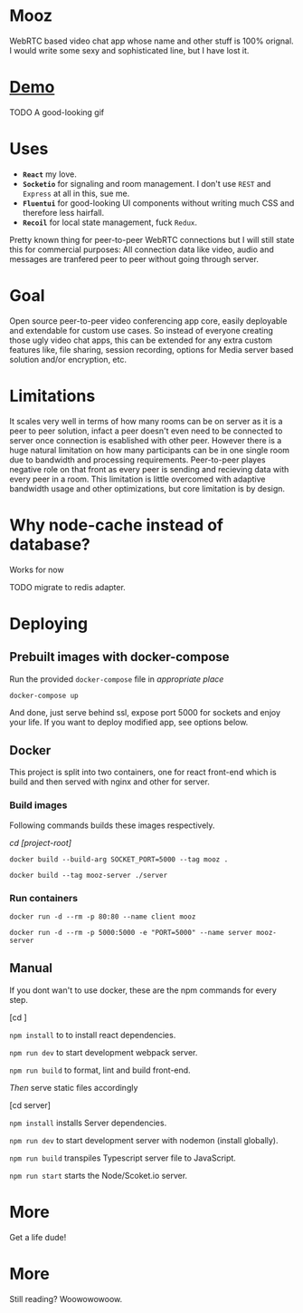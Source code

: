 # Mooz

WebRTC based video chat app whose name and other stuff is 100% orignal.
I would write some sexy and sophisticated line, but I have lost it.

# [Demo](https://mooz-app.netlify.app/)

TODO A good-looking gif

# Uses

- **`React`** my love.
- **`Socketio`** for signaling and room management. I don't use `REST` and `Express` at all in this, sue me.
- **`Fluentui`** for good-looking UI components without writing much CSS and therefore less hairfall.
- **`Recoil`** for local state management, fuck `Redux`.

Pretty known thing for peer-to-peer WebRTC connections but I will still state this for commercial purposes: 
All connection data like video, audio and messages are tranfered peer to peer without going through server.

# Goal

Open source peer-to-peer video conferencing app core, easily deployable and extendable for custom use cases. So instead of everyone creating those ugly video chat apps, this can be extended for any extra custom features like, file sharing, session recording, options for Media server based solution and/or encryption, etc.

# Limitations

It scales very well in terms of how many rooms can be on server as it is a peer to peer solution, infact a peer doesn't even need to be connected to server once connection is esablished with other peer. However there is a huge natural limitation on how many participants can be in one single room due to bandwidth and processing requirements. Peer-to-peer playes negative role on that front as every peer is sending and recieving data with every peer in a room. This limitation is little overcomed with adaptive bandwidth usage and other optimizations, but core limitation is by design.

# Why node-cache instead of database?

Works for now

TODO migrate to redis adapter.

# Deploying

## Prebuilt images with docker-compose

Run the provided `docker-compose` file in *appropriate place*

`docker-compose up`

And done, just serve behind ssl, expose port 5000 for sockets and enjoy your life. If you want to deploy modified app, see options below.

## Docker

This project is split into two containers, one for react front-end which is build and then served with nginx and other for server.

### Build images

Following commands builds these images respectively.

*cd [project-root]*

`docker build --build-arg SOCKET_PORT=5000 --tag mooz .`

`docker build --tag mooz-server ./server`

### Run containers

`docker run -d --rm -p 80:80 --name client mooz`

`docker run -d --rm -p 5000:5000 -e "PORT=5000" --name server mooz-server`

## Manual

If you dont wan't to use docker, these are the npm commands for every step.

[cd <project-root>]

`npm install` to to install react dependencies. 

`npm run dev` to start development webpack server.

`npm run build` to format, lint and build front-end.

*Then* serve static files accordingly

[cd server]

`npm install` installs Server dependencies.

`npm run dev` to start development server with nodemon (install globally).

`npm run build` transpiles Typescript server file to JavaScript.

`npm run start` starts the Node/Scoket.io server.

# More

Get a life dude!

# More

Still reading? Woowowowoow.
